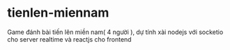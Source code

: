 # tienlen-miennam
Game đánh bài tiến lên miền nam( 4 người ), dự tính xài nodejs với socketio cho server realtime và reactjs cho frontend
